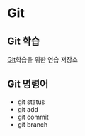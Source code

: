 # Git
## Git 학습
[Git](https://git-scm.com/, "git download")학습을 위한 연습 저장소

## Git 명령어
* git status
* git add
* git commit
* git branch